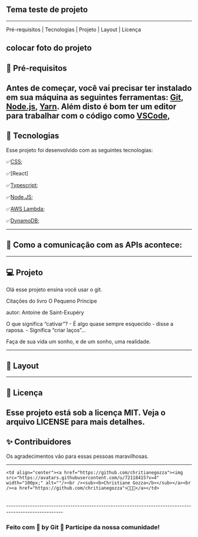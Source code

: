 ## Tema teste de projeto 
**************************************************************************************************
Pré-requisitos | Tecnologias   |    Projeto   |    Layout   |    Licença

colocar foto do projeto 
-------------------------------------------------------------------------------------------------
## 🧩 Pré-requisitos

Antes de começar, você vai precisar ter instalado em sua máquina as seguintes ferramentas:
[Git](https://github.com/git-for-windows/git/releases/download/v2.33.0.windows.2/Git-2.33.0.2-64-bit.exe), [Node.js](https://nodejs.org/en/), 
[Yarn](https://classic.yarnpkg.com/en/docs/install#windows-stable). 
Além disto é bom ter um editor para trabalhar com o código como [VSCode](https://code.visualstudio.com/), 
-----------------------------------------------------------------------------------------------------
## 🚀 Tecnologias

Esse projeto foi desenvolvido com as seguintes tecnologias:

✅[CSS]();

✅[React]

✅[Typescript]();

✅[Node.JS]();

✅[AWS Lambda](https://aws.amazon.com/pt/lambda/);

✅[DynamoDB](https://aws.amazon.com/pt/dynamodb/);

----------------------------------------------------------------------------------------
## 🔋 Como a comunicação com as APIs acontece:



-----------------------------------------------------------------------------------------
## 💻 Projeto

Olá esse projeto ensina você usar o git.

Citações do livro O Pequeno Príncipe

autor: Antoine de Saint-Exupéry

O que significa “cativar”? - É algo quase sempre esquecido - disse a raposa. - Significa “criar laços”…

Faça de sua vida um sonho, e de um sonho, uma realidade.

----------------------------------------------------------------------------------------
## 🔖 Layout


----------------------------------------------------------------------------------------
## 📝 Licença

Esse projeto está sob a licença MIT. Veja o arquivo LICENSE para mais detalhes.
----------------------------------------------------------------------------------------
## ✨ Contribuidores 

Os agradecimentos vão para essas pessoas maravilhosas.

----------------------------------------------------------------------------------------
<table>
  <tr>
   
    <td align="center"><a href="https://github.com/chritianegozza"><img src="https://avatars.githubusercontent.com/u/72118415?v=4" width="100px;" alt=""/><br /><sub><b>Christiane Gozza</b></sub></a><br /><a href="https://github.com/chritianegozza">👩🏻‍💻</a></td>
    
  </tr>

</table>
------------------------------------------------------------------------------------------------------


### Feito com 💛 by Git  👋 Participe da nossa comunidade!

